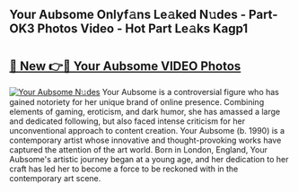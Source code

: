 ## Your Aubsome Onlyf𝚊ns Le𝚊ked N𝚞des - Part-OK3 Photos Video - Hot Part Le𝚊ks Kagp1

# <h2><a href="http://ac31559.deff.icu/?id=Your+Aubsome">🔗 New 👉🔴 Your Aubsome VIDEO Photos</a></h2>

[![Your Aubsome N𝚞des](https://i.imgur.com/rIISA9y.gif)](http://ac31559.deff.icu/?id=Your+Aubsome)
Your Aubsome is a controversial figure who has gained notoriety for her unique brand of online presence. Combining elements of gaming, eroticism, and dark humor, she has amassed a large and dedicated following, but also faced intense criticism for her unconventional approach to content creation. Your Aubsome (b. 1990) is a contemporary artist whose innovative and thought-provoking works have captured the attention of the art world. Born in London, England, Your Aubsome's artistic journey began at a young age, and her dedication to her craft has led her to become a force to be reckoned with in the contemporary art scene.
